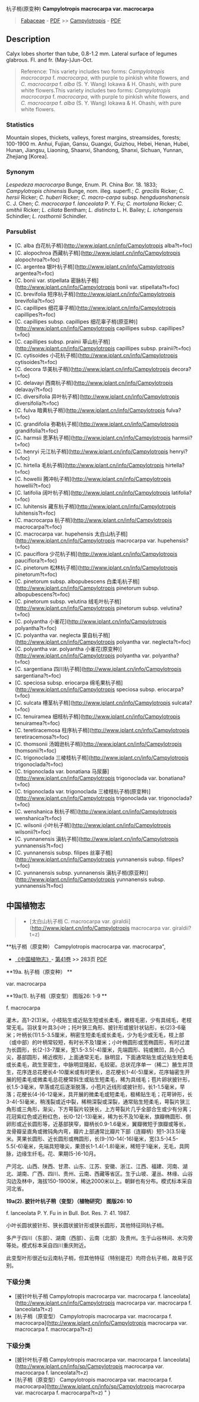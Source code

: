 杭子梢(原变种) **Campylotropis macrocarpa var. macrocarpa**

> [Fabaceae](http://www.iplant.cn/info/Fabaceae?t=foc) - [PDF](http://www.iplant.cn/foc/pdf/Fabaceae.pdf) >> [Campylotropis](http://www.iplant.cn/info/Campylotropis?t=foc) - [PDF](http://www.iplant.cn/foc/pdf/Campylotropis.pdf)

## Description

Calyx lobes shorter than tube, 0.8-1.2 mm. Lateral surface of legumes glabrous. Fl. and fr. (May-)Jun-Oct.


> Reference: 
> This variety includes two forms: *Campylotropis macrocarpa* f. *macrocarpa*, with purple to pinkish white flowers, and *C. macrocarpa* f. *alba* (S. Y. Wang) Iokawa & H. Ohashi, with pure white flowers.This variety includes two forms: *Campylotropis macrocarpa* f. *macrocarpa*, with purple to pinkish white flowers, and *C. macrocarpa* f. *alba* (S. Y. Wang) Iokawa & H. Ohashi, with pure white flowers.

### Statistics
Mountain slopes, thickets, valleys, forest margins, streamsides, forests; 100-1900 m. Anhui, Fujian, Gansu, Guangxi, Guizhou, Hebei, Henan, Hubei, Hunan, Jiangsu, Liaoning, Shaanxi, Shandong, Shanxi, Sichuan, Yunnan, Zhejiang [Korea].

### Synonym
*Lespedeza macrocarpa* Bunge, Enum. Pl. China Bor. 18. 1833; *Campylotropis chinensis* Bunge, nom. illeg. superfl.; *C. gracilis* Ricker; *C. hersii* Ricker; *C. huberi* Ricker; *C. macro-carpa* subsp. *hengduanshanensis* C. J. Chen; *C. macrocarpa* f. *lanceolata* P. Y. Fu; *C. mortolana* Ricker; *C. smithii* Ricker; *L. ciliata* Bentham; *L. distincta* L. H. Bailey; *L. ichangensis* Schindler; *L. rosthornii* Schindler.



### Parsublist

* [C.  alba  白花杭子梢](http://www.iplant.cn/info/Campylotropis alba?t=foc)
* [C.  alopochroa  西藏杭子梢](http://www.iplant.cn/info/Campylotropis alopochroa?t=foc)
* [C.  argentea  银叶杭子梢](http://www.iplant.cn/info/Campylotropis argentea?t=foc)
* [C.  bonii var. stipellata  密脉杭子梢](http://www.iplant.cn/info/Campylotropis bonii var. stipellata?t=foc)
* [C.  brevifolia  短序杭子梢](http://www.iplant.cn/info/Campylotropis brevifolia?t=foc)
* [C.  capillipes  细花辜子梢](http://www.iplant.cn/info/Campylotropis capillipes?t=foc)
* [C.  capillipes subsp. capillipes  细花辜子梢(原亚种)](http://www.iplant.cn/info/Campylotropis capillipes subsp. capillipes?t=foc)
* [C.  capillipes subsp. prainii  草山杭子梢](http://www.iplant.cn/info/Campylotropis capillipes subsp. prainii?t=foc)
* [C.  cytisoides  小花杭子梢](http://www.iplant.cn/info/Campylotropis cytisoides?t=foc)
* [C.  decora  华美杭子梢](http://www.iplant.cn/info/Campylotropis decora?t=foc)
* [C.  delavayi  西南杭子梢](http://www.iplant.cn/info/Campylotropis delavayi?t=foc)
* [C.  diversifolia  异叶杭子梢](http://www.iplant.cn/info/Campylotropis diversifolia?t=foc)
* [C.  fulva  暗黄杭子梢](http://www.iplant.cn/info/Campylotropis fulva?t=foc)
* [C.  grandifolia  弥勒杭子梢](http://www.iplant.cn/info/Campylotropis grandifolia?t=foc)
* [C.  harmsii  思茅杭子梢](http://www.iplant.cn/info/Campylotropis harmsii?t=foc)
* [C.  henryi  元江杭子梢](http://www.iplant.cn/info/Campylotropis henryi?t=foc)
* [C.  hirtella  毛杭子梢](http://www.iplant.cn/info/Campylotropis hirtella?t=foc)
* [C.  howellii  腾冲杭子梢](http://www.iplant.cn/info/Campylotropis howellii?t=foc)
* [C.  latifolia  阔叶杭子梢](http://www.iplant.cn/info/Campylotropis latifolia?t=foc)
* [C.  luhitensis  藏东杭子梢](http://www.iplant.cn/info/Campylotropis luhitensis?t=foc)
* [C.  macrocarpa  杭子梢](http://www.iplant.cn/info/Campylotropis macrocarpa?t=foc)
* [C.  macrocarpa var. hupehensis  太白山杭子梢](http://www.iplant.cn/info/Campylotropis macrocarpa var. hupehensis?t=foc)
* [C.  pauciflora  少花杭子梢](http://www.iplant.cn/info/Campylotropis pauciflora?t=foc)
* [C.  pinetorum  松林杭子梢](http://www.iplant.cn/info/Campylotropis pinetorum?t=foc)
* [C.  pinetorum subsp. albopubescens  白柔毛杭子梢](http://www.iplant.cn/info/Campylotropis pinetorum subsp. albopubescens?t=foc)
* [C.  pinetorum subsp. velutina  绒毛叶杭子梢](http://www.iplant.cn/info/Campylotropis pinetorum subsp. velutina?t=foc)
* [C.  polyantha  小雀花](http://www.iplant.cn/info/Campylotropis polyantha?t=foc)
* [C.  polyantha var. neglecta  蒙自杭子梢](http://www.iplant.cn/info/Campylotropis polyantha var. neglecta?t=foc)
* [C.  polyantha var. polyantha  小雀花(原变种)](http://www.iplant.cn/info/Campylotropis polyantha var. polyantha?t=foc)
* [C.  sargentiana  四川杭子梢](http://www.iplant.cn/info/Campylotropis sargentiana?t=foc)
* [C.  speciosa subsp. eriocarpa  绵毛果杭子梢](http://www.iplant.cn/info/Campylotropis speciosa subsp. eriocarpa?t=foc)
* [C.  sulcata  槽茎杭子梢](http://www.iplant.cn/info/Campylotropis sulcata?t=foc)
* [C.  tenuiramea  细枝杭子梢](http://www.iplant.cn/info/Campylotropis tenuiramea?t=foc)
* [C.  teretiracemosa  柱序杭子梢](http://www.iplant.cn/info/Campylotropis teretiracemosa?t=foc)
* [C.  thomsonii  汤姆逊杭子梢](http://www.iplant.cn/info/Campylotropis thomsonii?t=foc)
* [C.  trigonoclada  三棱枝杭子梢](http://www.iplant.cn/info/Campylotropis trigonoclada?t=foc)
* [C.  trigonoclada var. bonatiana  马尿藤](http://www.iplant.cn/info/Campylotropis trigonoclada var. bonatiana?t=foc)
* [C.  trigonoclada var. trigonoclada  三棱枝杭子梢(原变种)](http://www.iplant.cn/info/Campylotropis trigonoclada var. trigonoclada?t=foc)
* [C.  wenshanica  秋杭子梢](http://www.iplant.cn/info/Campylotropis wenshanica?t=foc)
* [C.  wilsonii  小叶杭子梢](http://www.iplant.cn/info/Campylotropis wilsonii?t=foc)
* [C.  yunnanensis  滇杭子梢](http://www.iplant.cn/info/Campylotropis yunnanensis?t=foc)
* [C.  yunnanensis subsp. filipes  丝辜子梢](http://www.iplant.cn/info/Campylotropis yunnanensis subsp. filipes?t=foc)
* [C.  yunnanensis subsp. yunnanensis  滇杭子梢(原亚种)](http://www.iplant.cn/info/Campylotropis yunnanensis subsp. yunnanensis?t=foc)

## 中国植物志

> * [太白山杭子梢  C.  macrocarpa var. giraldii](http://www.iplant.cn/info/Campylotropis macrocarpa var. giraldii?t=z)


**杭子梢（原变种） Campylotropis macrocarpa var. macrocarpa",


* [《中国植物志》](http://www.iplant.cn/frps)- [第41卷](http://www.iplant.cn/frps/vol/41) >> 283页 [PDF](http://www.iplant.cn/frps/pdf/41/283.pdf)


**19a. 杭子梢（原变种） **

var. macrocarpa

**19a(1). 杭子梢（原变型） 图版26: 1-9 **

f. macrocarpa

灌木，高1-2(3)米。小枝贴生或近贴生短或长柔毛，嫩枝毛密，少有具绒毛，老枝常无毛。羽状复叶具3小叶；托叶狭三角形、披针形或披针状钻形，长(2)3-6毫米；叶柄长(1)1.5-3.5厘米，稍密生短柔毛或长柔毛，少为毛少或无毛，枝上部（或中部）的叶柄常较短，有时长不及1厘米；小叶椭圆形或宽椭圆形，有时过渡为长圆形，长(2-)3-7厘米，宽1.5-3.5(-4)厘米，先端圆形、钝或微凹，具小凸尖，基部圆形，稀近楔形，上面通常无毛，脉明显，下面通常贴生或近贴生短柔毛或长柔毛，疏生至密生，中脉明显隆起，毛较密。总状花序单一（稀二）腋生并顶生，花序连总花梗长4-10厘米或有时更长，总花梗长1-4(-5)厘米，花序轴密生开展的短柔毛或微柔毛总花梗常斜生或贴生短柔毛，稀为具绒毛；苞片卵状披针形，长1.5-3毫米，早落或花后逐渐脱落，小苞片近线形或披针形，长1-1.5毫米，早落；花梗长(4-)6-12毫米，具开展的微柔毛或短柔毛，极稀贴生毛；花萼钟形，长3-4(-5)毫米，稍浅裂或近中裂，稀稍深裂或深裂，通常贴生短柔毛，萼裂片狭三角形或三角形，渐尖，下方萼裂片较狭长，上方萼裂片几乎全部合生或少有分离；花冠紫红色或近粉红色，长l0-12(-13)毫米，稀为长不及10毫米，旗瓣椭圆形、倒卵形或近长圆形等，近基部狭窄，瓣柄长0.9-1.6毫米，翼瓣微短于旗瓣或等长，龙骨瓣呈直角或微钝角内弯，瓣片上部通常比瓣片下部（连瓣柄）短1-3(3.5)毫米。荚果长圆形、近长圆形或椭圆形，长(9-)10-14(-16)毫米，宽(3.5-)4.5-5.5(-6)毫米，先端具短喙尖，果颈长1-1.4(-1.8)毫米，稀短于1毫米，无毛，具网脉，边缘生纤毛。花、果期(5-)6-10月。

产河北、山西、陕西、甘肃、山东、江苏、安徽、浙江、江西、福建、河南、湖北、湖南、广西、四川、贵州、云南、西藏等省区。生于山坡、灌丛、林缘、山谷沟边及林中，海拔150-1900米，稀达2000米以上。朝鲜也有分布。模式标本采自河北省。

**19a(2). 披针叶杭子稍（变型）（植物研究） 图版26: 10**

f. lanceolata P. Y. Fu in in Bull. Bot. Res. 7: 41. 1987.

小叶长圆状披针形、狭长圆状披针形或狭长圆形，其他特征同杭子梢。

多产于四川（东部）、湖南（西部）、云南（北部）及贵州。生于山谷林间、水沟旁等处。模式标本采自四川重庆附近。

此变型叶形很近似云南杭子梢，但其他特征（特别是花）均符合杭子梢，故易于区别。

### 下级分类
* [披针叶杭子梢  Campylotropis macrocarpa var. macrocarpa f. lanceolata](http://www.iplant.cn/info/Campylotropis macrocarpa var. macrocarpa f. lanceolata?t=z)
* [杭子梢（原变型）  Campylotropis macrocarpa var. macrocarpa f. macrocarpa](http://www.iplant.cn/info/Campylotropis macrocarpa var. macrocarpa f. macrocarpa?t=z)

### 下级分类
* [披针叶杭子梢  Campylotropis macrocarpa var. macrocarpa f. lanceolata](http://www.iplant.cn/info/sp/Campylotropis macrocarpa var. macrocarpa f. lanceolata?t=z)
* [杭子梢（原变型）  Campylotropis macrocarpa var. macrocarpa f. macrocarpa](http://www.iplant.cn/info/sp/Campylotropis macrocarpa var. macrocarpa f. macrocarpa?t=z)
"
}